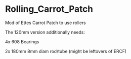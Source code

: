 # Rolling_Carrot_Patch
Mod of Ettes Carrot Patch to use rollers


The 120mm version additionally needs:

4x 608 Bearings

2x 180mm 8mm diam rod/tube (might be leftovers of ERCF)
